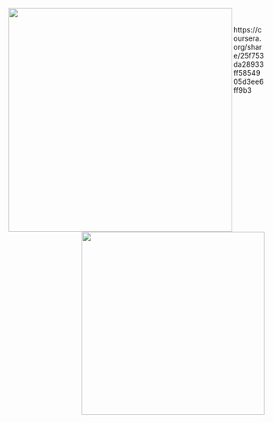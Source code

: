 <br>
<div align=center>
  <a href="https://github.com/Hu2Hoang?tab=repositories" title="Hu2Hoang">
    <img align="left" width="440" src="https://github-readme-stats.vercel.app/api?username=Hu2Hoang&show_icons=true&theme=radical" />

  </a>
  <a href="https://github.com/Hu2Hoang?tab=repositories" title="Hu2Hoang">
    <img align="right" width="360" src="https://github-readme-stats.vercel.app/api/top-langs/?username=Hu2Hoang&hide=c%23,powershell,Mathematica,Ruby,Objective-C,Objective-C%2b%2b,Cuda&title_color=61dafb&text_color=ffffff&icon_color=61dafb&bg_color=20232a&langs_count=8&layout=compact&border_color=61dafb&hide_border=true" />

  </a>
</div>
</br>
<br>https://coursera.org/share/25f753da28933ff5854905d3ee6ff9b3</br>
